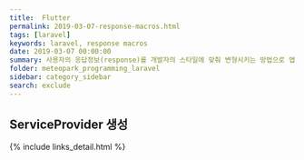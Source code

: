 ```yaml
---
title:  Flutter
permalink: 2019-03-07-response-macros.html
tags: [laravel]
keywords: laravel, response macros
date: 2019-03-07 00:00:00
summary: 사용자의 응답정보(response)를 개발자의 스타일에 맞춰 변형시키는 방법으로 앱 개발자들이 API룰 호출하게 되면 그 결과를 응답정보로 보내어 상황에 맞게 결과값을 파싱할 수 있도록 도와주는 코드 입니다.
folder: meteopark_programming_laravel
sidebar: category_sidebar
search: exclude
---
```

## ServiceProvider 생성 



{% include links_detail.html %}

